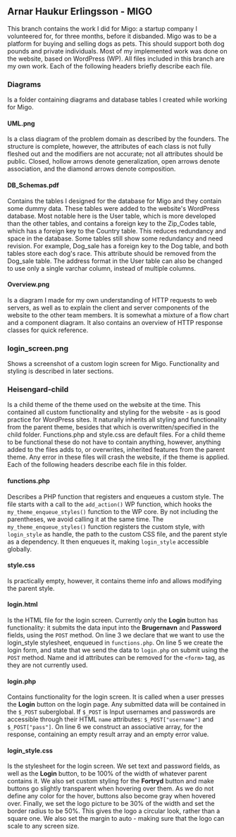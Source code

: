 ## Arnar Haukur Erlingsson - MIGO
This branch contains the work I did for Migo: a startup company I volunteered for, for three months, before it disbanded.
Migo was to be a platform for buying and selling dogs as pets. This should support both dog pounds and private individuals.
Most of my implemented work was done on the website, based on WordPress (WP).
All files included in this branch are my own work.
Each of the following headers briefly describe each file.

### Diagrams
Is a folder containing diagrams and database tables I created while working for Migo.

#### UML.png
Is a class diagram of the problem domain as described by the founders.
The structure is complete, however, the attributes of each class is not fully fleshed out and the modifiers are not accurate; not all attributes should be public.
Closed, hollow arrows denote generalization, open arrows denote association, and the diamond arrows denote composition.

#### DB_Schemas.pdf
Contains the tables I designed for the database for Migo and they contain some dummy data. These tables were added to the website's WordPress database.
Most notable here is the User table, which is more developed than the other tables, and contains a foreign key to the Zip_Codes table, which has a foreign key to the Country table. This reduces redundancy and space in the database.
Some tables still show some redundancy and need revision. For example, Dog_sale has a foreign key to the Dog table, and both tables store each dog's race. This attribute should be removed from the Dog_sale table. The address format in the User table can also be changed to use only a single varchar column, instead of multiple columns.

#### Overview.png
Is a diagram I made for my own understanding of HTTP requests to web servers, as well as to explain the client and server components of the website to the other team members. It is somewhat a mixture of a flow chart and a component diagram. It also contains an overview of HTTP response classes for quick reference.

### login_screen.png
Shows a screenshot of a custom login screen for Migo. Functionality and styling is described in later sections.

### Heisengard-child
Is a child theme of the theme used on the website at the time. This contained all custom functionality and styling for the website - as is good practice for WordPress sites. It naturally inherits all styling and functionality from the parent theme, besides that which is overwritten/specified in the child folder. 
Functions.php and style.css are default files. For a child theme to be functional these do not have to contain anything, however, anything added to the files adds to, or overwrites, inherited features from the parent theme. Any error in these files will crash the website, if the theme is applied.
Each of the following headers describe each file in this folder.

#### functions.php
Describes a PHP function that registers and enqueues a custom style. The file starts with a call to the `add_action()` WP function, which hooks the `my_theme_enqueue_styles()` function to the WP core. By not including the parentheses, we avoid calling it at the same time.
The `my_theme_enqueue_styles()` function registers the custom style, with `login_style` as handle, the path to the custom CSS file, and the parent style as a dependency. It then enqueues it, making `login_style` accessible globally.

#### style.css
Is practically empty, however, it contains theme info and allows modifying the parent style.

#### login.html
Is the HTML file for the login screen. Currently only the **Login** button has functionality: it submits the data input into the **Brugernavn** and **Password** fields, using the `POST` method. 
On line 3 we declare that we want to use the login_style stylesheet, enqueued in `functions.php`.
On line 5 we create the login form, and state that we send the data to `login.php` on submit using the `POST` method.
Name and id attributes can be removed for the `<form>` tag, as they are not currently used.

#### login.php
Contains functionality for the login screen. It is called when a user presses the **Login** button on the login page. Any submitted data will be contained in the `$_POST` suberglobal. If `$_POST` is  Input usernames and passwords are accessible through their HTML `name` attributes: `$_POST["username"]` and `$_POST["pass"]`.
On line 6 we construct an associative array, for the response, containing an empty result array and an empty error value.

#### login_style.css
Is the stylesheet for the login screen. We set text and password fields, as well as the **Login** button, to be 100% of the width of whatever parent contains it.
We also set custom styling for the **Fortryd** button and make buttons go slightly transparent when hovering over them. As we do not define any color for the hover, buttons also become gray when hovered over.
Finally, we set the logo picture to be 30% of the width and set the border radius to be 50%. This gives the logo a circular look, rather than a square one. We also set the margin to auto - making sure that the logo can scale to any screen size.
